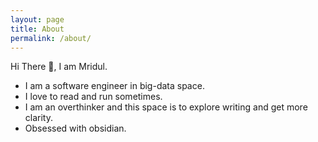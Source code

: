 ```yaml
---
layout: page
title: About
permalink: /about/
---
```


Hi There 👋, I am Mridul.

- I am a software engineer in big-data space.
- I love to read and run sometimes.
- I am an overthinker and this space is to explore writing and get more clarity.
- Obsessed with obsidian.
